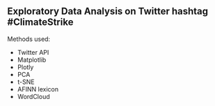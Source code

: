 ## Exploratory Data Analysis on Twitter hashtag #ClimateStrike

Methods used:
- Twitter API
- Matplotlib
- Plotly
- PCA
- t-SNE
- AFINN lexicon
- WordCloud
